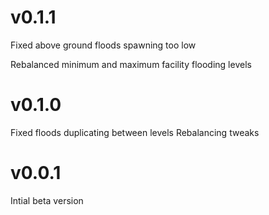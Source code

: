 # v0.1.1

Fixed above ground floods spawning too low

Rebalanced minimum and maximum facility flooding levels

# v0.1.0

Fixed floods duplicating between levels
Rebalancing tweaks

# v0.0.1

Intial beta version